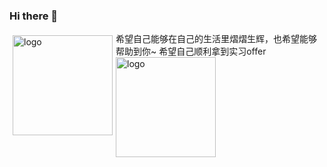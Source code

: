 ### Hi there 👋

<img src="https://github-readme-stats.vercel.app/api?username=fengxiaop&show_icons=true" alt="logo" height="160" align="left" style="margin: 5px; margin-bottom: 20px;" />
希望自己能够在自己的生活里熠熠生辉，也希望能够帮助到你~
希望自己顺利拿到实习offer
<img src="https://github-profile-trophy.vercel.app/?username=fengxiaop&theme=flat&column=7" alt="logo" height="160" align="center" style="margin: auto; margin-bottom: 20px;" />

<!--
**fengxiaop/fengxiaop** is a ✨ _special_ ✨ repository because its `README.md` (this file) appears on your GitHub profile.

Here are some ideas to get you started:

- 🔭 I’m currently working on ...
- 🌱 I’m currently learning ...
- 👯 I’m looking to collaborate on ...
- 🤔 I’m looking for help with ...
- 💬 Ask me about ...
- 📫 How to reach me: ...
- 😄 Pronouns: ...
- ⚡ Fun fact: ...
hello
-->
